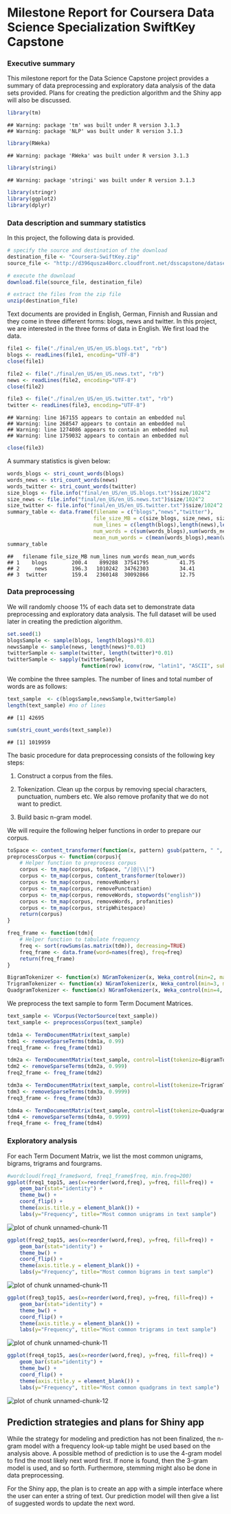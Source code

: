 # Milestone Report for Coursera Data Science Specialization SwiftKey Capstone

### Executive summary
This milestone report for the Data Science Capstone project provides a summary of data preprocessing and exploratory data analysis of the data sets provided. Plans for creating the prediction algorithm and the Shiny app will also be discussed.


```r
library(tm)
```

```
## Warning: package 'tm' was built under R version 3.1.3
## Warning: package 'NLP' was built under R version 3.1.3
```

```r
library(RWeka)
```

```
## Warning: package 'RWeka' was built under R version 3.1.3
```

```r
library(stringi)
```

```
## Warning: package 'stringi' was built under R version 3.1.3
```

```r
library(stringr)
library(ggplot2)
library(dplyr)
```

### Data description and summary statistics
In this project, the following data is provided.


```r
# specify the source and destination of the download
destination_file <- "Coursera-SwiftKey.zip"
source_file <- "http://d396qusza40orc.cloudfront.net/dsscapstone/dataset/Coursera-SwiftKey.zip"

# execute the download
download.file(source_file, destination_file)

# extract the files from the zip file
unzip(destination_file)
```

Text documents are provided in English, German, Finnish and Russian and they come in three different forms: blogs, news and twitter. In this project, we are interested in the three forms of data in English. We first load the data.


```r
file1 <- file("./final/en_US/en_US.blogs.txt", "rb")
blogs <- readLines(file1, encoding="UTF-8")
close(file1)

file2 <- file("./final/en_US/en_US.news.txt", "rb")
news <- readLines(file2, encoding="UTF-8")
close(file2)

file3 <- file("./final/en_US/en_US.twitter.txt", "rb")
twitter <- readLines(file3, encoding="UTF-8")
```

```
## Warning: line 167155 appears to contain an embedded nul
## Warning: line 268547 appears to contain an embedded nul
## Warning: line 1274086 appears to contain an embedded nul
## Warning: line 1759032 appears to contain an embedded nul
```

```r
close(file3)
```

A summary statistics is given below:

```r
words_blogs <- stri_count_words(blogs)
words_news <- stri_count_words(news)
words_twitter <- stri_count_words(twitter)
size_blogs <- file.info("final/en_US/en_US.blogs.txt")$size/1024^2
size_news <- file.info("final/en_US/en_US.news.txt")$size/1024^2
size_twitter <- file.info("final/en_US/en_US.twitter.txt")$size/1024^2
summary_table <- data.frame(filename = c("blogs","news","twitter"),
                            file_size_MB = c(size_blogs, size_news, size_twitter),
                            num_lines = c(length(blogs),length(news),length(twitter)),
                            num_words = c(sum(words_blogs),sum(words_news),sum(words_twitter)),
                            mean_num_words = c(mean(words_blogs),mean(words_news),mean(words_twitter)))
summary_table
```

```
##   filename file_size_MB num_lines num_words mean_num_words
## 1    blogs        200.4    899288  37541795          41.75
## 2     news        196.3   1010242  34762303          34.41
## 3  twitter        159.4   2360148  30092866          12.75
```

### Data preprocessing
We will randomly choose 1% of each data set to demonstrate data preprocessing and exploratory data analysis. The full dataset will be used later in creating the prediction algorithm.


```r
set.seed(1)
blogsSample <- sample(blogs, length(blogs)*0.01)
newsSample <- sample(news, length(news)*0.01)
twitterSample <- sample(twitter, length(twitter)*0.01)
twitterSample <- sapply(twitterSample, 
                        function(row) iconv(row, "latin1", "ASCII", sub=""))
```

We combine the three samples. The number of lines and total number of words are as follows:

```r
text_sample  <- c(blogsSample,newsSample,twitterSample)
length(text_sample) #no of lines
```

```
## [1] 42695
```

```r
sum(stri_count_words(text_sample))
```

```
## [1] 1019959
```



The basic procedure for data preprocessing consists of the following key steps:

1. Construct a corpus from the files.

2. Tokenization. Clean up the corpus by removing special characters, punctuation, numbers etc. We also remove profanity that we do not want to predict.

3. Build basic n-gram model.

We will require the following helper functions in order to prepare our corpus.


```r
toSpace <- content_transformer(function(x, pattern) gsub(pattern, " ", x))
preprocessCorpus <- function(corpus){
    # Helper function to preprocess corpus
    corpus <- tm_map(corpus, toSpace, "/|@|\\|")
    corpus <- tm_map(corpus, content_transformer(tolower))
    corpus <- tm_map(corpus, removeNumbers)
    corpus <- tm_map(corpus, removePunctuation)
    corpus <- tm_map(corpus, removeWords, stopwords("english"))
    corpus <- tm_map(corpus, removeWords, profanities)
    corpus <- tm_map(corpus, stripWhitespace)
    return(corpus)
}

freq_frame <- function(tdm){
    # Helper function to tabulate frequency
    freq <- sort(rowSums(as.matrix(tdm)), decreasing=TRUE)
    freq_frame <- data.frame(word=names(freq), freq=freq)
    return(freq_frame)
}

BigramTokenizer <- function(x) NGramTokenizer(x, Weka_control(min=2, max=2))
TrigramTokenizer <- function(x) NGramTokenizer(x, Weka_control(min=3, max=3))
QuadgramTokenizer <- function(x) NGramTokenizer(x, Weka_control(min=4, max=4))
```

We preprocess the text sample to form Term Document Matrices.


```r
text_sample <- VCorpus(VectorSource(text_sample))
text_sample <- preprocessCorpus(text_sample)

tdm1a <- TermDocumentMatrix(text_sample)
tdm1 <- removeSparseTerms(tdm1a, 0.99)
freq1_frame <- freq_frame(tdm1)

tdm2a <- TermDocumentMatrix(text_sample, control=list(tokenize=BigramTokenizer))
tdm2 <- removeSparseTerms(tdm2a, 0.999)
freq2_frame <- freq_frame(tdm2)

tdm3a <- TermDocumentMatrix(text_sample, control=list(tokenize=TrigramTokenizer))
tdm3 <- removeSparseTerms(tdm3a, 0.9999)
freq3_frame <- freq_frame(tdm3)

tdm4a <- TermDocumentMatrix(text_sample, control=list(tokenize=QuadgramTokenizer))
tdm4 <- removeSparseTerms(tdm4a, 0.9999)
freq4_frame <- freq_frame(tdm4)
```

### Exploratory analysis
For each Term Document Matrix, we list the most common unigrams, bigrams, trigrams and fourgrams.




```r
#wordcloud(freq1_frame$word, freq1_frame$freq, min.freq=200)
ggplot(freq1_top15, aes(x=reorder(word,freq), y=freq, fill=freq)) +
    geom_bar(stat="identity") +
    theme_bw() +
    coord_flip() +
    theme(axis.title.y = element_blank()) +
    labs(y="Frequency", title="Most common unigrams in text sample")
```

![plot of chunk unnamed-chunk-11](milestoneReport_files/figure-html/unnamed-chunk-111.png) 

```r
ggplot(freq2_top15, aes(x=reorder(word,freq), y=freq, fill=freq)) +
    geom_bar(stat="identity") +
    theme_bw() +
    coord_flip() +
    theme(axis.title.y = element_blank()) +
    labs(y="Frequency", title="Most common bigrams in text sample")
```

![plot of chunk unnamed-chunk-11](milestoneReport_files/figure-html/unnamed-chunk-112.png) 

```r
ggplot(freq3_top15, aes(x=reorder(word,freq), y=freq, fill=freq)) +
    geom_bar(stat="identity") +
    theme_bw() +
    coord_flip() +
    theme(axis.title.y = element_blank()) +
    labs(y="Frequency", title="Most common trigrams in text sample")
```

![plot of chunk unnamed-chunk-11](milestoneReport_files/figure-html/unnamed-chunk-113.png) 


```r
ggplot(freq4_top15, aes(x=reorder(word,freq), y=freq, fill=freq)) +
    geom_bar(stat="identity") +
    theme_bw() +
    coord_flip() +
    theme(axis.title.y = element_blank()) +
    labs(y="Frequency", title="Most common quadgrams in text sample")
```

![plot of chunk unnamed-chunk-12](milestoneReport_files/figure-html/unnamed-chunk-12.png) 

## Prediction strategies and plans for Shiny app
While the strategy for modeling and prediction has not been finalized, the n-gram model with a frequency look-up table might be used based on the analysis above. A possible method of prediction is to use the 4-gram model to find the most likely next word first. If none is found, then the 3-gram model is used, and so forth. Furthermore, stemming might also be done in data preprocessing.

For the Shiny app, the plan is to create an app with a simple interface where the user can enter a string of text. Our prediction model will then give a list of suggested words to update the next word.
